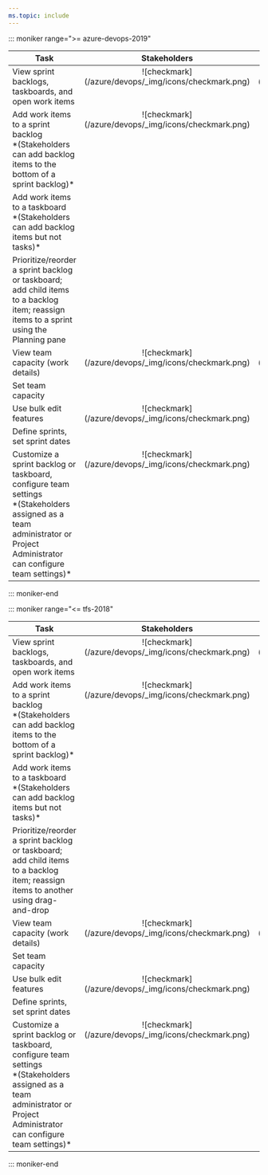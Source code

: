 ```yaml
---
ms.topic: include
---
```


::: moniker range=">= azure-devops-2019"
<table>
<tr valign="bottom">
<th width="41%">Task</th>
<th width="15%">Stakeholders</th>
<th width="12%">Readers</th>
<th width="15%">Contributors</th>
<th width="17%">Team admins</th>
</tr>
<tbody valign="top" align="center">


<tr>
<td align="left">View sprint backlogs, taskboards, and open work items</td>
<td>![checkmark](/azure/devops/_img/icons/checkmark.png)</td>
<td>![checkmark](/azure/devops/_img/icons/checkmark.png)</td>
<td>![checkmark](/azure/devops/_img/icons/checkmark.png)</td>
<td>![checkmark](/azure/devops/_img/icons/checkmark.png)</td>
</tr>

<tr>
<td align="left">Add work items to a sprint backlog<br/>*(Stakeholders can add backlog items to the bottom of a sprint backlog)*</td>
<td>![checkmark](/azure/devops/_img/icons/checkmark.png)</td>
<td></td>
<td>![checkmark](/azure/devops/_img/icons/checkmark.png)</td>
<td>![checkmark](/azure/devops/_img/icons/checkmark.png)</td>
</tr>

<tr>
<td align="left">Add work items to a taskboard<br/>*(Stakeholders can add backlog items but not tasks)*</td>
<td></td>
<td></td>
<td>![checkmark](/azure/devops/_img/icons/checkmark.png)</td>
<td>![checkmark](/azure/devops/_img/icons/checkmark.png)</td>

</tr>

<tr>
<td align="left">Prioritize/reorder a sprint backlog or taskboard; add child items to a backlog item; reassign items to a sprint using the Planning pane </td>
<td> </td>
<td>  </td>
<td>![checkmark](/azure/devops/_img/icons/checkmark.png)</td>
<td>![checkmark](/azure/devops/_img/icons/checkmark.png)</td>
</tr>

<tr>
<td align="left">View team capacity (work details) </td>
<td>![checkmark](/azure/devops/_img/icons/checkmark.png)</td>
<td>![checkmark](/azure/devops/_img/icons/checkmark.png)</td>
<td>![checkmark](/azure/devops/_img/icons/checkmark.png)</td>
<td>![checkmark](/azure/devops/_img/icons/checkmark.png)</td>

</tr>


<tr>
<td align="left">Set team capacity</td>
<td></td>
<td> </td>
<td>![checkmark](/azure/devops/_img/icons/checkmark.png)</td>
<td>![checkmark](/azure/devops/_img/icons/checkmark.png)</td>

</tr>

<tr>
<td align="left">Use bulk edit features
</td>
<td>![checkmark](/azure/devops/_img/icons/checkmark.png)</td>
<td> </td>
<td>![checkmark](/azure/devops/_img/icons/checkmark.png)</td>
<td>![checkmark](/azure/devops/_img/icons/checkmark.png)</td>

</tr>

<tr>
<td align="left">Define sprints, set sprint dates</td>
<td></td>
<td> </td>
<td> </td>
<td>![checkmark](/azure/devops/_img/icons/checkmark.png)</td>

</tr>

<tr>
<td align="left">Customize a sprint backlog or taskboard, configure team settings<br/>*(Stakeholders assigned as a team administrator or Project Administrator can configure team settings)*</td>
<td>![checkmark](/azure/devops/_img/icons/checkmark.png)</td>
<td> </td>
<td> </td>
<td>![checkmark](/azure/devops/_img/icons/checkmark.png)</td>

</tr>

</tbody>
</table>

::: moniker-end    



::: moniker range="<= tfs-2018"

<table>
<tr valign="bottom">
<th width="41%">Task</th>
<th width="15%">Stakeholders</th>
<th width="12%">Readers</th>
<th width="15%">Contributors</th>
<th width="17%">Team admins</th>
</tr>
<tbody valign="top" align="center">


<tr>
<td align="left">View sprint backlogs, taskboards, and open work items</td>
<td>![checkmark](/azure/devops/_img/icons/checkmark.png)</td>
<td>![checkmark](/azure/devops/_img/icons/checkmark.png)</td>
<td>![checkmark](/azure/devops/_img/icons/checkmark.png)</td>
<td>![checkmark](/azure/devops/_img/icons/checkmark.png)</td>
</tr>

<tr>
<td align="left">Add work items to a sprint backlog<br/>*(Stakeholders can add backlog items to the bottom of a sprint backlog)*</td>
<td>![checkmark](/azure/devops/_img/icons/checkmark.png)</td>
<td></td>
<td>![checkmark](/azure/devops/_img/icons/checkmark.png)</td>
<td>![checkmark](/azure/devops/_img/icons/checkmark.png)</td>
</tr>

<tr>
<td align="left">Add work items to a taskboard<br/>*(Stakeholders can add backlog items but not tasks)*</td>
<td></td>
<td></td>
<td>![checkmark](/azure/devops/_img/icons/checkmark.png)</td>
<td>![checkmark](/azure/devops/_img/icons/checkmark.png)</td>

</tr>

<tr>
<td align="left">Prioritize/reorder a sprint backlog or taskboard; add child items to a backlog item; reassign items to another using drag-and-drop</td>
<td> </td>
<td>  </td>
<td>![checkmark](/azure/devops/_img/icons/checkmark.png)</td>
<td>![checkmark](/azure/devops/_img/icons/checkmark.png)</td>
</tr>

<tr>
<td align="left">View team capacity (work details) </td>
<td>![checkmark](/azure/devops/_img/icons/checkmark.png)</td>
<td>![checkmark](/azure/devops/_img/icons/checkmark.png)</td>
<td>![checkmark](/azure/devops/_img/icons/checkmark.png)</td>
<td>![checkmark](/azure/devops/_img/icons/checkmark.png)</td>

</tr>


<tr>
<td align="left">Set team capacity</td>
<td></td>
<td> </td>
<td>![checkmark](/azure/devops/_img/icons/checkmark.png)</td>
<td>![checkmark](/azure/devops/_img/icons/checkmark.png)</td>

</tr>

<tr>
<td align="left">Use bulk edit features
</td>
<td>![checkmark](/azure/devops/_img/icons/checkmark.png)</td>
<td> </td>
<td>![checkmark](/azure/devops/_img/icons/checkmark.png)</td>
<td>![checkmark](/azure/devops/_img/icons/checkmark.png)</td>

</tr>

<tr>
<td align="left">Define sprints, set sprint dates</td>
<td></td>
<td> </td>
<td> </td>
<td>![checkmark](/azure/devops/_img/icons/checkmark.png)</td>

</tr>

<tr>
<td align="left">Customize a sprint backlog or taskboard, configure team settings<br/>*(Stakeholders assigned as a team administrator or Project Administrator can configure team settings)*</td>
<td>![checkmark](/azure/devops/_img/icons/checkmark.png)</td>
<td> </td>
<td> </td>
<td>![checkmark](/azure/devops/_img/icons/checkmark.png)</td>

</tr>

</tbody>
</table>
::: moniker-end    


